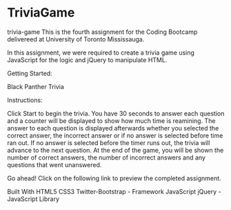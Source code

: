 # TriviaGame

trivia-game
This is the fourth assignment for the Coding Bootcamp delivereed at University of Toronto Mississauga.

In this assignment, we were required to create a trivia game using JavaScript for the logic and jQuery to manipulate HTML.

Getting Started:

Black Panther Trivia 

Instructions:

Click Start to begin the trivia. You have 30 seconds to answer each question and a counter will be displayed to show how much time is reamining. The answer to each question is displayed afterwards whether you selected the correct answer, the incorrect answer or if no answer is selected before time ran out. If no answer is selected before the timer runs out, the trivia will advance to the next question. At the end of the game, you will be shown the number of correct answers, the number of incorrect answers and any questions that went unanswered.

Go ahead! Click on the following link to preview the completed assignment.


Built With
HTML5
CSS3
Twitter-Bootstrap - Framework
JavaScript
jQuery - JavaScript Library